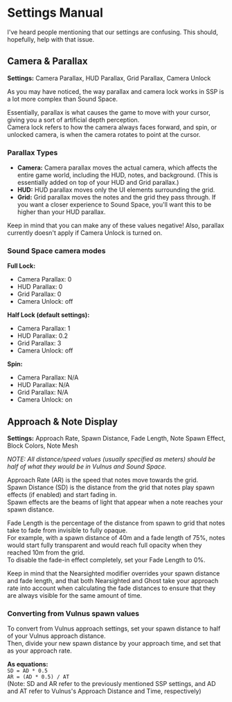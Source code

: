 # Settings Manual
I've heard people mentioning that our settings are confusing. This should, hopefully, help with that issue.

## Camera & Parallax 
**Settings:** Camera Parallax, HUD Parallax, Grid Parallax, Camera Unlock  

As you may have noticed, the way parallax and camera lock works in SSP is a lot more complex than Sound Space.  

Essentially, parallax is what causes the game to move with your cursor, giving you a sort of artificial depth perception.  
Camera lock refers to how the camera always faces forward, and spin, or unlocked camera, is when the camera rotates to point at the cursor.

### Parallax Types
- **Camera:** Camera parallax moves the actual camera, which affects the entire game world, including the HUD, notes, and background. (This is essentially added on top of your HUD and Grid parallax.)
- **HUD:** HUD parallax moves only the UI elements surrounding the grid.
- **Grid:** Grid parallax moves the notes and the grid they pass through. If you want a closer experience to Sound Space, you'll want this to be higher than your HUD parallax.

Keep in mind that you can make any of these values negative! Also, parallax currently doesn't apply if Camera Unlock is turned on.

### Sound Space camera modes
**Full Lock:**
- Camera Parallax: 0
- HUD Parallax: 0
- Grid Parallax: 0
- Camera Unlock: off

**Half Lock (default settings):**
- Camera Parallax: 1
- HUD Parallax: 0.2
- Grid Parallax: 3
- Camera Unlock: off

**Spin:**
- Camera Parallax: N/A
- HUD Parallax: N/A
- Grid Parallax: N/A
- Camera Unlock: on

## Approach & Note Display
**Settings:** Approach Rate, Spawn Distance, Fade Length, Note Spawn Effect, Block Colors, Note Mesh  

*NOTE: All distance/speed values (usually specified as meters) should be half of what they would be in Vulnus and Sound Space.*  

Approach Rate (AR) is the speed that notes move towards the grid.  
Spawn Distance (SD) is the distance from the grid that notes play spawn effects (if enabled) and start fading in.  
Spawn effects are the beams of light that appear when a note reaches your spawn distance.  

Fade Length is the percentage of the distance from spawn to grid that notes take to fade from invisible to fully opaque.  
For example, with a spawn distance of 40m and a fade length of 75%, notes would start fully transparent and would reach full opacity when they reached 10m from the grid.  
To disable the fade-in effect completely, set your Fade Length to 0%.  

Keep in mind that the Nearsighted modifier overrides your spawn distance and fade length, and that both Nearsighted and Ghost take your approach rate into account when calculating the fade distances to ensure that they are always visible for the same amount of time.  

### Converting from Vulnus spawn values
To convert from Vulnus approach settings, set your spawn distance to half of your Vulnus approach distance.  
Then, divide your new spawn distance by your approach time, and set that as your approach rate.  

**As equations:**  
`SD = AD * 0.5`  
`AR = (AD * 0.5) / AT`  
(Note: SD and AR refer to the previously mentioned SSP settings, and AD and AT refer to Vulnus's Approach Distance and Time, respectively)
